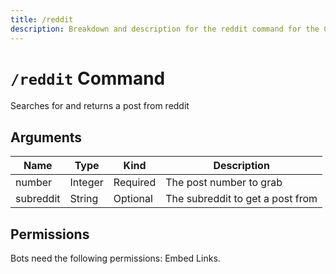 ```yaml
---
title: /reddit
description: Breakdown and description for the reddit command for the Chewbotcca Discord bot
---
```


# `/reddit` Command

Searches for and returns a post from reddit

## Arguments

| Name      | Type    | Kind     | Description                      |
|-----------|---------|----------|----------------------------------|
| number    | Integer | Required | The post number to grab          |
| subreddit | String  | Optional | The subreddit to get a post from |

## Permissions

Bots need the following permissions: Embed Links.

